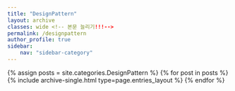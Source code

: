 ```yaml
---
title: "DesignPattern"
layout: archive
classes: wide <!-- 본문 늘리기!!!-->
permalink: /designpattern
author_profile: true
sidebar:
    nav: "sidebar-category"
---
```



{% assign posts = site.categories.DesignPattern %}
{% for post in posts %} {% include archive-single.html type=page.entries_layout %} {% endfor %}
